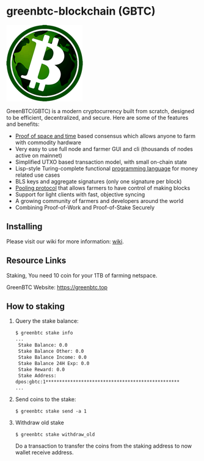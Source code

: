 # greenbtc-blockchain (GBTC)
![IMG_4734](https://github.com/greenbtc/greenbtc-blockchain-gui/raw/main/packages/gui/src/assets/img/greenbtc.png)

GreenBTC(GBTC) is a modern cryptocurrency built from scratch, designed to be efficient, decentralized, and secure. Here are some of the features and benefits:
* [Proof of space and time](https://docs.google.com/document/d/1tmRIb7lgi4QfKkNaxuKOBHRmwbVlGL4f7EsBDr_5xZE/edit) based consensus which allows anyone to farm with commodity hardware
* Very easy to use full node and farmer GUI and cli (thousands of nodes active on mainnet)
* Simplified UTXO based transaction model, with small on-chain state
* Lisp-style Turing-complete functional [programming language](https://chialisp.com/) for money related use cases
* BLS keys and aggregate signatures (only one signature per block)
* [Pooling protocol](https://github.com/greenbtc/greenbtc-blockchain/wiki/Pooling-User-Guide) that allows farmers to have control of making blocks
* Support for light clients with fast, objective syncing
* A growing community of farmers and developers around the world
* Combining Proof-of-Work and Proof-of-Stake Securely

## Installing

Please visit our wiki for more information:
[wiki](https://github.com/greenbtc/greenbtc-blockchain/wiki).

## Resource Links

Staking, You need 10 coin for your 1TB of farming netspace.

GreenBTC Website: https://greenbtc.top

## How to staking

1. Query the stake balance:

   ```
   $ greenbtc stake info
   ...
	Stake Balance: 0.0
	Stake Balance Other: 0.0
	Stake Balance Income: 0.0
	Stake Balance 24H Exp: 0.0
	Stake Reward: 0.0
	Stake Address: dpos:gbtc:1*************************************************
   ...
   ```

2. Send coins to the stake:

   ```
   $ greenbtc stake send -a 1
   ```

3. Withdraw old stake

   ```
   $ greenbtc stake withdraw_old
   ```

   Do a transaction to transfer the coins from the staking address to now wallet receive address.
